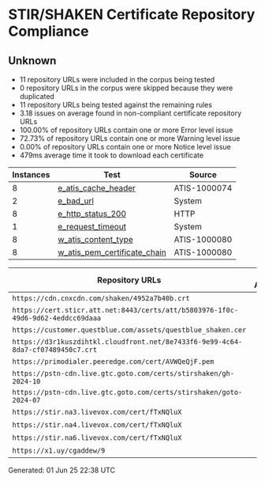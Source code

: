 # STIR/SHAKEN Certificate Repository Compliance

## Unknown

- 11 repository URLs were included in the corpus being tested
- 0 repository URLs in the corpus were skipped because they were duplicated
- 11 repository URLs being tested against the remaining rules
- 3.18 issues on average found in non-compliant certificate repository URLs
- 100.00% of repository URLs contain one or more Error level issue
- 72.73% of repository URLs contain one or more Warning level issue
- 0.00% of repository URLs contain one or more Notice level issue
- 479ms average time it took to download each certificate

| Instances | Test | Source |
|-----------|------|--------|
| 8 | [e_atis_cache_header](ISSUES/e_atis_cache_header/README.md) | ATIS-1000074 |
| 2 | [e_bad_url](ISSUES/e_bad_url/README.md) | System |
| 8 | [e_http_status_200](ISSUES/e_http_status_200/README.md) | HTTP |
| 1 | [e_request_timeout](ISSUES/e_request_timeout/README.md) | System |
| 8 | [w_atis_content_type](ISSUES/w_atis_content_type/README.md) | ATIS-1000080 |
| 8 | [w_atis_pem_certificate_chain](ISSUES/w_atis_pem_certificate_chain/README.md) | ATIS-1000080 |

| Repository URLs | Not After |  Problems | Link |
|-----------------|-----------|-----------|------|
| `https://cdn.cnxcdn.com/shaken/4952a7b40b.crt` |  | true | [view](REPOS/f54b574058df1030c46668856a9309be503bbd9e/README.md) |
| `https://cert.sticr.att.net:8443/certs/att/b5803976-1f0c-49d6-9d62-4eddcc69daaa` |  | true | [view](REPOS/d3e1da1e7c31f3ad1c58636b02fe332ab1933814/README.md) |
| `https://customer.questblue.com/assets/questblue_shaken.cer` |  | true | [view](REPOS/8dc4c0c1b129963e864cd310fa6b03bb952981a5/README.md) |
| `https://d3r1kuszdihtkl.cloudfront.net/8e7433f6-9e99-4c64-8da7-cf07489450c7.crt` |  | true | [view](REPOS/21ce85c01aec3a3324a6c92e18d0ab505d83ec60/README.md) |
| `https://primodialer.peeredge.com/cert/AVWQeQjF.pem` |  | true | [view](REPOS/95cffd8323616ccbbf8b43e60fb5fe6642add248/README.md) |
| `https://pstn-cdn.live.gtc.goto.com/certs/stirshaken/gh-2024-10` |  | true | [view](REPOS/a5dd10255d8b6ec22eea611f5c7c8d0d7dae7ede/README.md) |
| `https://pstn-cdn.live.gtc.goto.com/certs/stirshaken/goto-2024-07` |  | true | [view](REPOS/48ed6b6295a636b196f2d639a07ecb2f40c95d06/README.md) |
| `https://stir.na3.livevox.com/cert/fTxNQluX` |  | true | [view](REPOS/2e4978461138f2bb75b062d750735db91f0c8a38/README.md) |
| `https://stir.na4.livevox.com/cert/fTxNQluX` |  | true | [view](REPOS/b6834c27fc21978fb6f5607d4b6476f6b6664304/README.md) |
| `https://stir.na6.livevox.com/cert/fTxNQluX` |  | true | [view](REPOS/1fe55c27f64bd546abb5296867d217ed5c09f3c3/README.md) |
| `https://x1.uy/cgaddew/9` |  | true | [view](REPOS/84b1d25500a5f0a72e3b3566963d7c6bb8263ef9/README.md) |


Generated: 01 Jun 25 22:38 UTC